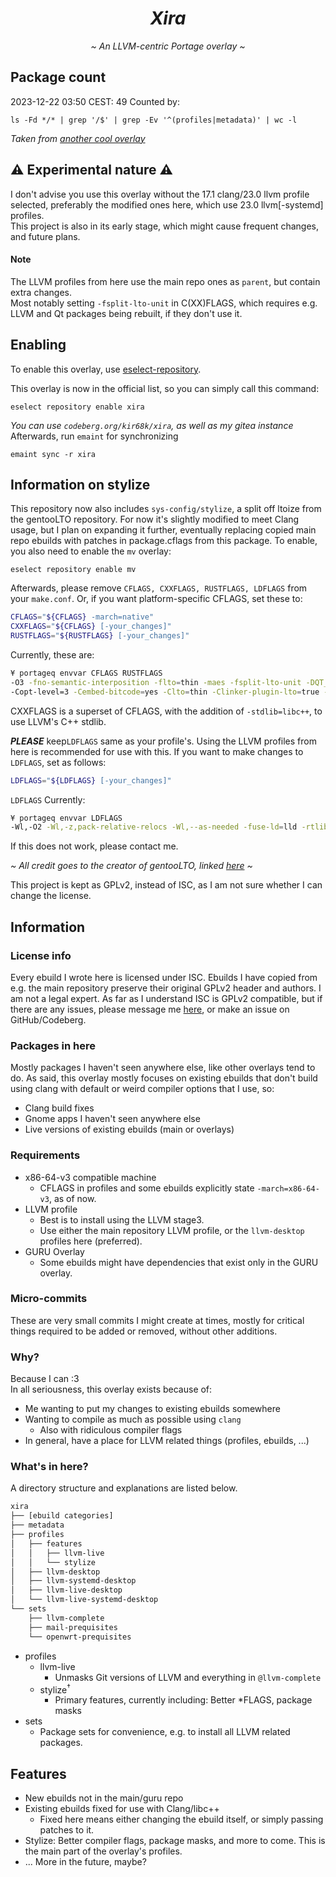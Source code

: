 <h1 align="center"><i>Xira</i></h1>
<p align="center"><i>~ An LLVM-centric Portage overlay ~</i></p>

## Package count
2023-12-22 03:50 CEST: 49
Counted by:
```
ls -Fd */* | grep '/$' | grep -Ev '^(profiles|metadata)' | wc -l
```
<i>Taken from [another cool overlay](https://github.com/stefantalpalaru/gentoo-overlay)</i>

## ⚠️ Experimental nature ⚠️
I don't advise you use this overlay without the 17.1 clang/23.0 llvm profile selected, preferably the modified ones here, which use 23.0 llvm\[-systemd\] profiles.  
This project is also in its early stage, which might cause frequent changes, and future plans.  
#### Note
The LLVM profiles from here use the main repo ones as `parent`, but contain extra changes.  
Most notably setting `-fsplit-lto-unit` in C(XX)FLAGS, which requires e.g. LLVM and Qt packages being rebuilt, if they don't use it.

## Enabling
To enable this overlay, use [eselect-repository](https://wiki.gentoo.org/wiki/Eselect/Repository).

This overlay is now in the official list, so you can simply call this command:
```
eselect repository enable xira
```
*You can use `codeberg.org/kir68k/xira`, as well as my gitea instance*  
Afterwards, run `emaint` for synchronizing
```
emaint sync -r xira
```

## Information on stylize
This repository now also includes `sys-config/stylize`, a split off ltoize from the gentooLTO repository. For now it's slightly modified to meet Clang usage, but I plan on expanding it further, eventually replacing copied main repo ebuilds with patches in package.cflags from this package.
To enable, you also need to enable the `mv` overlay:
```
eselect repository enable mv
```
Afterwards, please remove `CFLAGS, CXXFLAGS, RUSTFLAGS, LDFLAGS` from your `make.conf`.
Or, if you want platform-specific CFLAGS, set these to:
```bash
CFLAGS="${CFLAGS} -march=native"
CXXFLAGS="${CFLAGS} [-your_changes]"
RUSTFLAGS="${RUSTFLAGS} [-your_changes]"
```
Currently, these are:
```bash
¥ portageq envvar CFLAGS RUSTFLAGS
-O3 -fno-semantic-interposition -flto=thin -maes -fsplit-lto-unit -DQT_NO_VERSION_TAGGING -fuse-linker-plugin
-Copt-level=3 -Cembed-bitcode=yes -Clto=thin -Clinker-plugin-lto=true -Cstrip=symbols -Clink-arg=-Wl,-z,pack-relative-relocs
```
CXXFLAGS is a superset of CFLAGS, with the addition of `-stdlib=libc++`, to use LLVM's C++ stdlib.

***PLEASE*** keep`LDFLAGS` same as your profile's. Using the LLVM profiles from here is recommended for use with this.
If you want to make changes to `LDFLAGS`, set as follows:
```bash
LDFLAGS="${LDFLAGS} [-your_changes]"
```
`LDFLAGS` Currently:
```bash
¥ portageq envvar LDFLAGS
-Wl,-O2 -Wl,-z,pack-relative-relocs -Wl,--as-needed -fuse-ld=lld -rtlib=compiler-rt --unwindlib=libunwind -Wl,--undefined-version
```

If this does not work, please contact me.

<i>~ All credit goes to the creator of gentooLTO, linked [here](https://github.com/InBetweenNames/gentooLTO) ~</i>

This project is kept as GPLv2, instead of ISC, as I am not sure whether I can change the license.

## Information
### License info
Every ebuild I wrote here is licensed under ISC.
Ebuilds I have copied from e.g. the main repository preserve their original GPLv2 header and authors.
I am not a legal expert. As far as I understand ISC is GPLv2 compatible, but if there are any issues, please message me [here](https://to.stylism.moe/#/@revelation:stylism.moe/), or make an issue on GitHub/Codeberg.

### Packages in here
Mostly packages I haven't seen anywhere else, like other overlays tend to do. As said, this overlay mostly focuses on existing ebuilds that don't build using clang with default or weird compiler options that I use, so:
- Clang build fixes
- Gnome apps I haven't seen anywhere else
- Live versions of existing ebuilds (main or overlays)

### Requirements
- x86-64-v3 compatible machine
    - CFLAGS in profiles and some ebuilds explicitly state `-march=x86-64-v3`, as of now.
- LLVM profile
    - Best is to install using the LLVM stage3.
    - Use either the main repository LLVM profile, or the `llvm-desktop` profiles here (preferred).
- GURU Overlay
    - Some ebuilds might have dependencies that exist only in the GURU overlay.

### Micro-commits
These are very small commits I might create at times, mostly for critical things required to be added or removed, without other additions.

### Why?
Because I can :3  
In all seriousness, this overlay exists because of:
- Me wanting to put my changes to existing ebuilds somewhere
- Wanting to compile as much as possible using `clang`
    - Also with ridiculous compiler flags
- In general, have a place for LLVM related things (profiles, ebuilds, ...)


### What's in here?
A directory structure and explanations are listed below.
```sh
xira
├── [ebuild categories]
├── metadata
├── profiles
│   ├── features
│   │   ├── llvm-live
│   │   └── stylize
│   ├── llvm-desktop
│   ├── llvm-systemd-desktop
│   ├── llvm-live-desktop
│   └── llvm-live-systemd-desktop
└── sets
    ├── llvm-complete
    ├── mail-prequisites
    └── openwrt-prequisites
```
- profiles
    - llvm-live
        - Unmasks Git versions of LLVM and everything in `@llvm-complete`
    - stylize<sup>†</sup>
        - Primary features, currently including: Better \*FLAGS, package masks
- sets
    - Package sets for convenience, e.g. to install all LLVM related packages.

## Features
- New ebuilds not in the main/guru repo
- Existing ebuilds fixed for use with Clang/libc++
    - Fixed here means either changing the ebuild itself, or simply passing patches to it.
- Stylize: Better compiler flags, package masks, and more to come. This is the main part of the overlay's profiles.
- ... More in the future, maybe?
